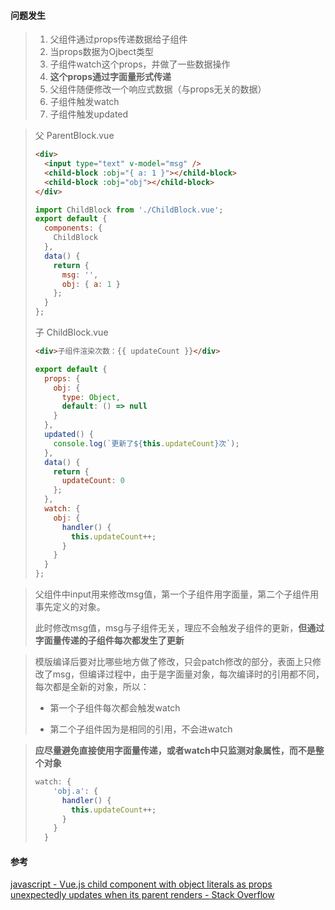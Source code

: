 #### 问题发生

> 1. 父组件通过props传递数据给子组件
> 2. 当props数据为Ojbect类型
> 3. 子组件watch这个props，并做了一些数据操作
> 4. **这个props通过字面量形式传递**
> 5. 父组件随便修改一个响应式数据（与props无关的数据）
> 6. 子组件触发watch
> 7. 子组件触发updated

> 父 ParentBlock.vue
>
> ```html
> <div>
>   <input type="text" v-model="msg" />
> 	<child-block :obj="{ a: 1 }"></child-block>
> 	<child-block :obj="obj"></child-block>
> </div>
> ```
>
> ```js
> import ChildBlock from './ChildBlock.vue';
> export default {
>   components: {
>     ChildBlock
>   },
>   data() {
>     return {
>       msg: '',
>       obj: { a: 1 }
>     };
>   }
> };
> ```
>
> 子 ChildBlock.vue
>
> ```html
> <div>子组件渲染次数：{{ updateCount }}</div>
> ```
>
> ```js
> export default {
>   props: {
>     obj: {
>       type: Object,
>       default: () => null
>     }
>   },
>   updated() {
>     console.log(`更新了${this.updateCount}次`);
>   },
>   data() {
>     return {
>       updateCount: 0
>     };
>   },
>   watch: {
>     obj: {
>       handler() {
>         this.updateCount++;
>       }
>     }
>   }
> };
> ```

> 父组件中input用来修改msg值，第一个子组件用字面量，第二个子组件用事先定义的对象。
>
> 此时修改msg值，msg与子组件无关，理应不会触发子组件的更新，**但通过字面量传递的子组件每次都发生了更新**

> 模版编译后要对比哪些地方做了修改，只会patch修改的部分，表面上只修改了msg，但编译过程中，由于是字面量对象，每次编译时的引用都不同，每次都是全新的对象，所以：
>
> * 第一个子组件每次都会触发watch
>
> * 第二个子组件因为是相同的引用，不会进watch

> **应尽量避免直接使用字面量传递，或者watch中只监测对象属性，而不是整个对象**
>
> ```js
> watch: {
>     'obj.a': {
>       handler() {
>         this.updateCount++;
>       }
>     }
>   }
> ```

#### 参考

[javascript - Vue.js child component with object literals as props unexpectedly updates when its parent renders - Stack Overflow](https://stackoverflow.com/questions/56380383/vue-js-child-component-with-object-literals-as-props-unexpectedly-updates-when-i)

